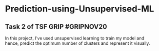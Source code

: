 # Prediction-using-Unsupervised-ML
## Task 2 of TSF GRIP #GRIPNOV20

In this project, I've used unsupervised learning to train my model and hence, predict the optimum number of clusters and represent it visually.

